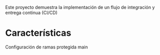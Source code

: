 Este proyecto demuestra la implementación de un flujo de integración y entrega continua (CI/CD)

# Características

Configuración de ramas protegida main
